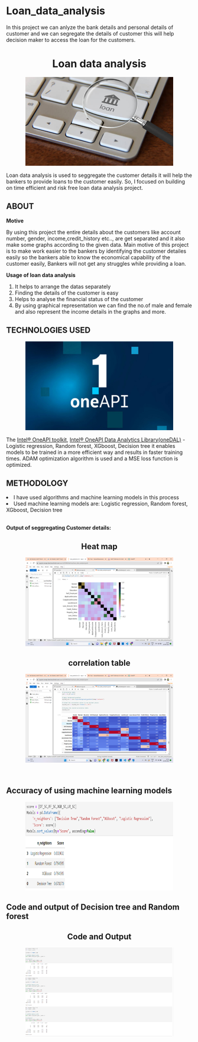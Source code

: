 # Loan_data_analysis
In this project we can anlyze the bank details and personal details of customer and we can segregate the details of customer this will help decision maker to access the loan for the customers.
<div align="center">
   <centre><h1>Loan data analysis</centre><br />
      </div>


     
<p align="center">
  <img src="https://github.com/Haswanth-18/Loan_data_analysis/blob/main/customer_dataset/loan.jpg" width="400" height="240" >
</p>
Loan data analysis is used to seggregate the customer details it will help the bankers to provide loans to the customer easily.
So, I focused on building on time efficient and risk free loan data analysis project.
<h2>ABOUT</h2>

**Motive**

By using this project the entire details about the customers like account number, gender, income,credit_history etc.., are get separated and it also make some graphs according to the given data.
Main motive of this project is to make work easier to the bankers by identifying the customer detailes easily so the bankers able to know the economical capability of the customer easily, Bankers will not get any struggles while providing a loan. 


**Usage of loan data analysis**

1. It helps to arrange the datas separately
2. Finding the details of the customer is easy
3. Helps to analyse the financial status of the customer
4. By using graphical representation we can find the no.of male and female and also represent the income details in the graphs
   and more.
   
<h2>TECHNOLOGIES USED</h2>
<p align="center">
  <img src="https://github.com/kamesh0407/stock_market_prediction/blob/main/InteloneAPI.jpg" width="400" height="240" >
</p>

The [Intel® OneAPI toolkit](https://www.intel.com/content/www/us/en/developer/tools/oneapi/toolkits.html#gs.3btkxe), [Intel® OneAPI Data Analytics Library(oneDAL)](https://www.intel.com/content/www/us/en/docs/oneapi/programming-guide/2023-1/intel-oneapi-data-analytics-library-onedal.html) - Logistic regression, Random forest, XGboost, Decision tree it enables models to be trained in a more efficient way and results in faster training times. ADAM optimization algorithm is used and a MSE loss function is optimized.


<h2>METHODOLOGY</h2>
<li>I have used algorithms and machine learning models in this process
</li>
<li> Used machine learning models are: Logistic regression, Random forest, XGboost, Decision tree</li>
<br/>

**Output of seggregating Customer details:**
<div align="center">
   <centre><h2> Heat map</centre><br />
      </div>
      <p align="center">
  <img src="https://github.com/Haswanth-18/Loan_data_analysis/blob/main/customer_dataset/heat%20map.png" width="400" height="240" >
</p>
      
<div align="center">
   <centre><h2> correlation table</centre><br />
      </div>
      <p align="center">
  <img src="https://github.com/Haswanth-18/Loan_data_analysis/blob/main/customer_dataset/corr.png" width="400" height="240" >
</p>

<br/>

<h2>Accuracy of using machine learning models</h2>
<p align="center">
  <img src="https://github.com/Haswanth-18/Loan_data_analysis/blob/main/customer_dataset/accuracy.png" width="400" height="240" >
</p>
<h2>Code and output of Decision tree and Random forest</h2>
<div align="center">
   <centre><h2>Code and Output</centre><br />
      </div>
      <p align="center">
  <img src="https://github.com/Haswanth-18/Loan_data_analysis/blob/main/customer_dataset/ml%20model%201.png" width="400" height="240" >
</p>




